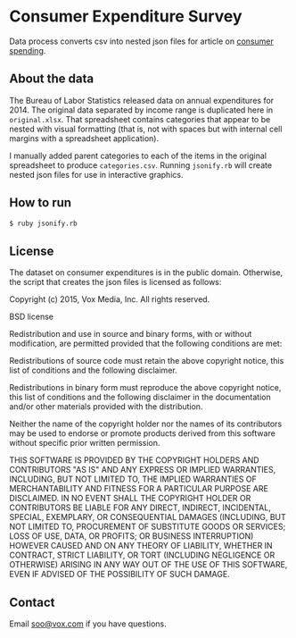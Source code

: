# Consumer Expenditure Survey

Data process converts csv into nested json files for article on [consumer spending](http://www.vox.com/personal-finance/2015/9/15/9261771/us-consumer-spending-2014).


## About the data

The Bureau of Labor Statistics released data on annual expenditures for 2014. The original data separated by income range is duplicated here in `original.xlsx`. That spreadsheet contains categories that appear to be nested with visual formatting (that is, not with spaces but with internal cell margins with a spreadsheet application). 

I manually added parent categories to each of the items in the original spreadsheet to produce `categories.csv`. Running `jsonify.rb` will create nested json files for use in interactive graphics.


## How to run

```sh
$ ruby jsonify.rb
```


## License

The dataset on consumer expenditures is in the public domain. Otherwise, the script that creates the json files is licensed as follows:

Copyright (c) 2015, Vox Media, Inc. All rights reserved.

BSD license

Redistribution and use in source and binary forms, with or without modification, are permitted provided that the following conditions are met:

Redistributions of source code must retain the above copyright notice, this list of conditions and the following disclaimer.

Redistributions in binary form must reproduce the above copyright notice, this list of conditions and the following disclaimer in the documentation and/or other materials provided with the distribution.

Neither the name of the copyright holder nor the names of its contributors may be used to endorse or promote products derived from this software without specific prior written permission.

THIS SOFTWARE IS PROVIDED BY THE COPYRIGHT HOLDERS AND CONTRIBUTORS "AS IS" AND ANY EXPRESS OR IMPLIED WARRANTIES, INCLUDING, BUT NOT LIMITED TO, THE IMPLIED WARRANTIES OF MERCHANTABILITY AND FITNESS FOR A PARTICULAR PURPOSE ARE DISCLAIMED. IN NO EVENT SHALL THE COPYRIGHT HOLDER OR CONTRIBUTORS BE LIABLE FOR ANY DIRECT, INDIRECT, INCIDENTAL, SPECIAL, EXEMPLARY, OR CONSEQUENTIAL DAMAGES (INCLUDING, BUT NOT LIMITED TO, PROCUREMENT OF SUBSTITUTE GOODS OR SERVICES; LOSS OF USE, DATA, OR PROFITS; OR BUSINESS INTERRUPTION) HOWEVER CAUSED AND ON ANY THEORY OF LIABILITY, WHETHER IN CONTRACT, STRICT LIABILITY, OR TORT (INCLUDING NEGLIGENCE OR OTHERWISE) ARISING IN ANY WAY OUT OF THE USE OF THIS SOFTWARE, EVEN IF ADVISED OF THE POSSIBILITY OF SUCH DAMAGE.


## Contact

Email soo@vox.com if you have questions.